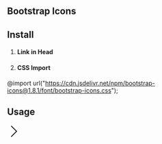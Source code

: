 ## Bootstrap Icons

## Install

1. #### Link in Head

<link rel="stylesheet" href="https://cdn.jsdelivr.net/npm/bootstrap-icons@1.8.1/font/bootstrap-icons.css">

2. #### CSS Import

@import url("https://cdn.jsdelivr.net/npm/bootstrap-icons@1.8.1/font/bootstrap-icons.css");

## Usage

<svg xmlns="http://www.w3.org/2000/svg" width="32" height="32" fill="currentColor" class="bi bi-chevron-right" viewBox="0 0 16 16"><path fill-rule="evenodd" d="M4.646 1.646a.5.5 0 0 1 .708 0l6 6a.5.5 0 0 1 0 .708l-6 6a.5.5 0 0 1-.708-.708L10.293 8 4.646 2.354a.5.5 0 0 1 0-.708z"/></svg>